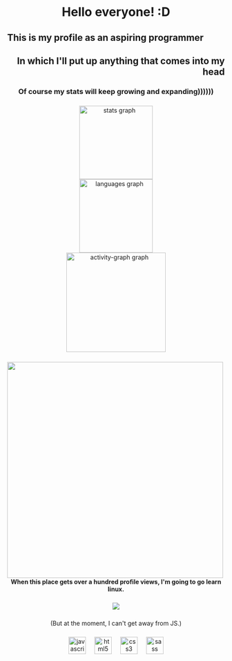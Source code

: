 <h1 align="center">Hello everyone! :D</h1>

###

<h2 align="left">This is my profile as an aspiring programmer</h2>

###

<h2 align="right">In which I'll put up anything that comes into my head</h2>

###

<h3 align="center">Of course my stats will keep growing and expanding))))))</h3>

###

<div align="center">
  <img src="https://github-readme-stats.vercel.app/api?username=Biba4444&hide_title=true&hide_rank=false&show_icons=true&include_all_commits=true&count_private=true&disable_animations=false&theme=chartreuse-dark&locale=en&hide_border=false&order=1" height="170" alt="stats graph" /> <br>
  <img src="https://github-readme-stats.vercel.app/api/top-langs?username=Biba4444&locale=en&hide_title=false&layout=compact&card_width=320&langs_count=10&theme=chartreuse-dark&hide_border=false&order=2" height="170" alt="languages graph" /> <br>
  <img src="https://github-readme-activity-graph.vercel.app/graph?username=Biba4444&radius=16&theme=chartreuse-dark&area=true&order=5&hide_title=true" height="230" alt="activity-graph graph"  />
</div>

###

<img align="left" height="500" src="https://i.gifer.com/XOsX.gif"  />

###

<h4 align="center">When this place gets over a hundred profile views, I'm going to go learn linux.</h4>

###

<div align="center">
  <img src="https://profile-counter.glitch.me/Biba4444/count.svg?"  />
</div>

###

<p align="center">(But at the moment, I can't get away from JS.)</p>

###

<div align="center">
  <img src="https://cdn.jsdelivr.net/gh/devicons/devicon/icons/javascript/javascript-original.svg" height="40" alt="javascript logo"  />
  <img width="12" />
  <img src="https://cdn.jsdelivr.net/gh/devicons/devicon/icons/html5/html5-original.svg" height="40" alt="html5 logo"  />
  <img width="12" />
  <img src="https://cdn.jsdelivr.net/gh/devicons/devicon/icons/css3/css3-original.svg" height="40" alt="css3 logo"  />
  <img width="12" />
  <img src="https://cdn.jsdelivr.net/gh/devicons/devicon/icons/sass/sass-original.svg" height="40" alt="sass logo"  />
</div>

###
